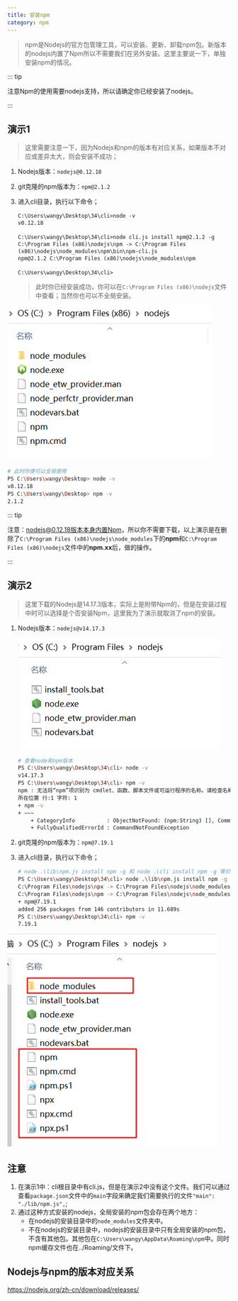 ```yaml
---
title: 安装npm
category: npm
---
```


> npm是Nodejs的官方包管理工具，可以安装、更新、卸载npm包。新版本的nodejs内置了Npm所以不需要我们在另外安装。这里主要说一下，单独安装npm的情况。

::: tip

注意Npm的使用需要nodejs支持，所以请确定你已经安装了nodejs。

:::

## 演示1

> 这里需要注意一下，因为Nodejs和npm的版本有对应关系，如果版本不对应或差异太大，则会安装不成功；

1. Nodejs版本：`nodejs@0.12.18`

2. git克隆的npm版本为：`npm@2.1.2`

3. 进入cli目录，执行以下命令；

   ```shell
   C:\Users\wangy\Desktop\34\cli>node -v
   v0.12.18
   
   C:\Users\wangy\Desktop\34\cli>node cli.js install npm@2.1.2 -g
   C:\Program Files (x86)\nodejs\npm -> C:\Program Files (x86)\nodejs\node_modules\npm\bin\npm-cli.js
   npm@2.1.2 C:\Program Files (x86)\nodejs\node_modules\npm
   
   C:\Users\wangy\Desktop\34\cli>
   ```

   > 此时你已经安装成功，你可以在`C:\Program Files (x86)\nodejs`文件中查看；当然你也可以不全局安装。

![image-20210711200928890](assets/image-20210711200928890.png)

```sh
# 此时你便可以全局使用
PS C:\Users\wangy\Desktop> node -v
v0.12.18
PS C:\Users\wangy\Desktop> npm -v
2.1.2
```

::: tip

注意：nodejs@0.12.18版本本身内置Npm，所以你不需要下载，以上演示是在删除了`C:\Program Files (x86)\nodejs\node_modules`下的**npm**和`C:\Program Files (x86)\nodejs`文件中的**npm.xx**后，做的操作。

:::



## 演示2

> 这里下载的Nodejs是14.17.3版本，实际上是附带Npm的，但是在安装过程中时可以选择是个否安装Npm，这里我为了演示就取消了npm的安装。

1. Nodejs版本：`nodejs@v14.17.3`

   ![image-20210711205003776](assets/image-20210711205003776.png)

   ```sh
   # 查看node和npm版本
   PS C:\Users\wangy\Desktop\34\cli> node -v
   v14.17.3
   PS C:\Users\wangy\Desktop\34\cli> npm -v
   npm : 无法将“npm”项识别为 cmdlet、函数、脚本文件或可运行程序的名称。请检查名称的拼写，如果包括路径，请确保路径正确，然后再试一次。
   所在位置 行:1 字符: 1
   + npm -v
   + ~~~
       + CategoryInfo          : ObjectNotFound: (npm:String) [], CommandNotFoundException
       + FullyQualifiedErrorId : CommandNotFoundException
   ```

2. git克隆的npm版本为：`npm@7.19.1`

3. 进入cli目录，执行以下命令；

   ```sh
   # node .\lib\npm.js install npm -g 和 node .\cli install npm -g 等价
   PS C:\Users\wangy\Desktop\34\cli> node .\lib\npm.js install npm -g
   C:\Program Files\nodejs\npx -> C:\Program Files\nodejs\node_modules\npm\bin\npx-cli.js
   C:\Program Files\nodejs\npm -> C:\Program Files\nodejs\node_modules\npm\bin\npm-cli.js
   + npm@7.19.1
   added 256 packages from 146 contributors in 11.689s
   PS C:\Users\wangy\Desktop\34\cli> npm -v
   7.19.1
   ```

![image-20210711205852547](assets/image-20210711205852547.png)



## 注意

1. 在演示1中：cli根目录中有cli.js，但是在演示2中没有这个文件。我们可以通过查看`package.json`文件中的`main`字段来确定我们需要执行的文件`"main": "./lib/npm.js",`;
2. 通过这种方式安装的nodejs，全局安装的npm包会存在两个地方：
   - 在nodejs的安装目录中的`node_modules`文件夹中。
   - 不在nodejs的安装目录中，nodejs的安装目录中只有全局安装的npm包，不含有其他包。其他包在`C:\Users\wangy\AppData\Roaming\npm`中。同时npm缓存文件也在../Roaming/文件下。

## Nodejs与npm的版本对应关系

https://nodejs.org/zh-cn/download/releases/

